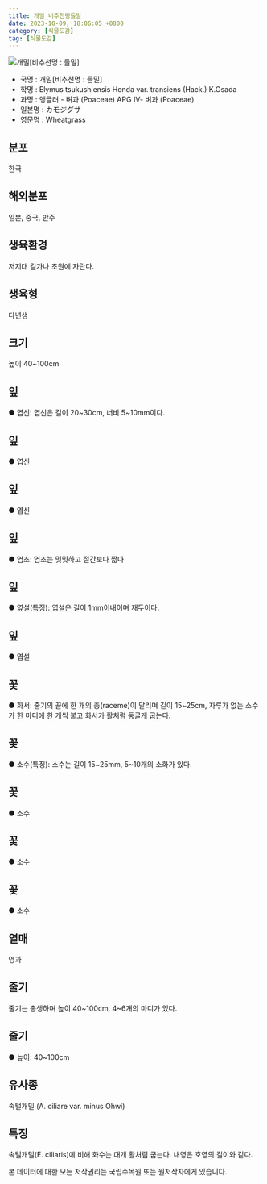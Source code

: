 ```yaml
---
title: 개밀_비추천명들밀
date: 2023-10-09, 18:06:05 +0800
category: [식물도감]
tag: [식물도감]
---
```




![개밀[비추천명 : 들밀]](http://www.nature.go.kr/fileUpload/plants/basic/Gramineae/Agropyron/14217/1_th2.JPG)
- 국명 : 개밀[비추천명 : 들밀]
- 학명 : Elymus tsukushiensis Honda var. transiens (Hack.) K.Osada
- 과명 : 앵글러 - 벼과 (Poaceae) APG Ⅳ- 벼과 (Poaceae)
- 일본명 : カモジグサ
- 영문명 : Wheatgrass


## 분포
한국
## 해외분포
일본, 중국, 만주
## 생육환경
저지대 길가나 초원에 자란다.
## 생육형
다년생
## 크기
높이 40~100cm
## 잎
● 엽신: 엽신은 길이 20~30cm, 너비 5~10mm이다.
## 잎
● 엽신
## 잎
● 엽신
## 잎
● 엽초: 엽초는 밋밋하고 절간보다 짧다
## 잎
● 옆설(특징): 엽설은 길이 1mm이내이며 재두이다.
## 잎
● 엽설
## 꽃
● 화서: 줄기의 끝에 한 개의 총(raceme)이 달리며 길이 15~25cm, 자루가 없는 소수가 한 마디에 한 개씩 붙고 화서가 활처럼 둥글게 굽는다.
## 꽃
● 소수(특징): 소수는 길이 15~25mm, 5~10개의 소화가 있다.
## 꽃
● 소수
## 꽃
● 소수
## 꽃
● 소수
## 열매
영과
## 줄기
줄기는 총생하며 높이 40~100cm, 4~6개의 마디가 있다.
## 줄기
● 높이: 40~100cm
## 유사종
속털개밀 (A. ciliare var. minus Ohwi)
## 특징
속털개밀(E. ciliaris)에 비해 화수는 대개 활처럼 굽는다. 내영은 호영의 길이와 같다.






본 데이터에 대한 모든 저작권리는 국립수목원 또는 원저작자에게 있습니다.
